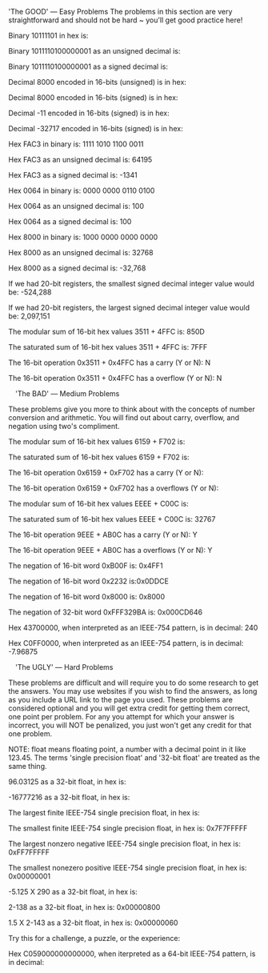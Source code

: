 'The GOOD' — Easy Problems
The problems in this section are very straightforward and should not be hard ~ you'll get good practice here!

Binary 10111101 in hex is: 

Binary 1011110100000001 as an unsigned decimal is:

Binary 1011110100000001 as a signed decimal is:

Decimal 8000 encoded in 16-bits (unsigned) is in hex:

Decimal 8000 encoded in 16-bits (signed) is in hex:

Decimal -11 encoded in 16-bits (signed) is in hex:

Decimal -32717 encoded in 16-bits (signed) is in hex:

Hex FAC3 in binary is: 1111 1010 1100 0011

Hex FAC3 as an unsigned decimal is: 64195

Hex FAC3 as a signed decimal is: -1341

Hex 0064 in binary is: 0000 0000 0110 0100

Hex 0064 as an unsigned decimal is:  100

Hex 0064 as a signed decimal is: 100

Hex 8000 in binary is: 1000 0000 0000 0000

Hex 8000 as an unsigned decimal is: 32768

Hex 8000 as a signed decimal is: -32,768

If we had 20-bit registers, the smallest signed decimal integer value would be: -524,288

If we had 20-bit registers, the largest signed decimal integer value would be: 2,097,151

The modular sum of 16-bit hex values 3511 + 4FFC is: 850D

The saturated sum of 16-bit hex values 3511 + 4FFC is: 7FFF

The 16-bit operation 0x3511 + 0x4FFC has a carry (Y or N): N

The 16-bit operation 0x3511 + 0x4FFC has a overflow (Y or N): N


 'The BAD' — Medium Problems
 
These problems give you more to think about with the concepts of number conversion and arithmetic. You will find out about carry, overflow, and negation using two's compliment. 


The modular sum of 16-bit hex values 6159 + F702 is:

The saturated sum of 16-bit hex values 6159 + F702 is:

The 16-bit operation 0x6159 + 0xF702 has a carry (Y or N):

The 16-bit operation 0x6159 + 0xF702 has a overflows (Y or N):

The modular sum of 16-bit hex values EEEE + C00C is:

The saturated sum of 16-bit hex values EEEE + C00C is: 32767

The 16-bit operation 9EEE + AB0C has a carry (Y or N): Y

The 16-bit operation 9EEE + AB0C has a overflows (Y or N): Y

The negation of 16-bit word 0xB00F is: 0x4FF1

The negation of 16-bit word 0x2232 is:0x0DDCE

The negation of 16-bit word 0x8000 is: 0x8000

The negation of 32-bit word 0xFFF329BA is: 0x000CD646

Hex 43700000, when interpreted as an IEEE-754 pattern, is in decimal: 240

Hex C0FF0000, when interpreted as an IEEE-754 pattern, is in decimal: -7.96875


 'The UGLY' — Hard Problems
 
These problems are difficult and will require you to do some research to get the answers. You may use websites if you wish to find the answers, as long as you include a URL link to the page you used. These problems are considered optional and you will get extra credit for getting them correct, one point per problem. For any you attempt for which your answer is incorrect, you will NOT be penalized, you just won't get any credit for that one problem.


NOTE: float means floating point, a number with a decimal point in it like 123.45. The terms 'single precision float' and '32-bit float' are treated as the same thing.


96.03125 as a 32-bit float, in hex is: 

-16777216 as a 32-bit float, in hex is:

The largest finite IEEE-754 single precision float, in hex is:

The smallest finite IEEE-754 single precision float, in hex is: 0x7F7FFFFF

The largest nonzero negative IEEE-754 single precision float, in hex is: 0xFF7FFFFF

The smallest nonezero positive IEEE-754 single precision float, in hex is: 0x00000001

-5.125 X 290 as a 32-bit float, in hex is:

2-138 as a 32-bit float, in hex is: 0x00000800

1.5 X 2-143 as a 32-bit float, in hex is: 0x00000060

Try this for a challenge, a puzzle, or the experience: 

Hex C059000000000000, when iterpreted as a 64-bit IEEE-754 pattern, is in decimal: 








